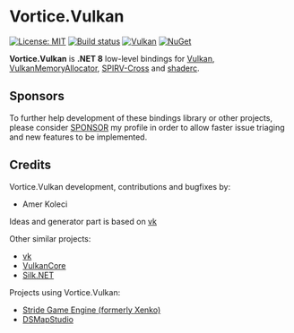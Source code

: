 # Vortice.Vulkan

[![License: MIT](https://img.shields.io/badge/License-MIT-green.svg)](https://github.com/amerkoleci/Vortice.Vulkan/blob/main/LICENSE)
[![Build status](https://github.com/amerkoleci/Vortice.Vulkan/workflows/Build/badge.svg)](https://github.com/amerkoleci/Vortice.Vulkan/actions)
[![Vulkan](https://img.shields.io/badge/vulkan-1.3.277-brightgreen.svg)](https://www.khronos.org/vulkan/)
[![NuGet](https://img.shields.io/nuget/v/Vortice.Vulkan.svg)](https://www.nuget.org/packages/Vortice.Vulkan)

**Vortice.Vulkan** is **.NET 8** low-level bindings for [Vulkan](https://www.khronos.org/vulkan/), [VulkanMemoryAllocator](https://github.com/GPUOpen-LibrariesAndSDKs/VulkanMemoryAllocator), [SPIRV-Cross](https://github.com/KhronosGroup/SPIRV-Cross) and [shaderc](https://github.com/google/shaderc).

## Sponsors
To further help development of these bindings library or other projects, please consider [SPONSOR](https://github.com/sponsors/amerkoleci) my profile in order to allow faster issue triaging and new features to be implemented.

## Credits

Vortice.Vulkan development, contributions and bugfixes by:

- Amer Koleci

Ideas and generator part is based on [vk](https://github.com/mellinoe/vk)

Other similar projects:

- [vk](https://github.com/mellinoe/vk)
- [VulkanCore](https://github.com/discosultan/VulkanCore)
- [Silk.NET](https://github.com/dotnet/Silk.NET)

Projects using Vortice.Vulkan:

- [Stride Game Engine (formerly Xenko)](https://stride3d.net/)
- [DSMapStudio](https://github.com/soulsmods/DSMapStudio)
